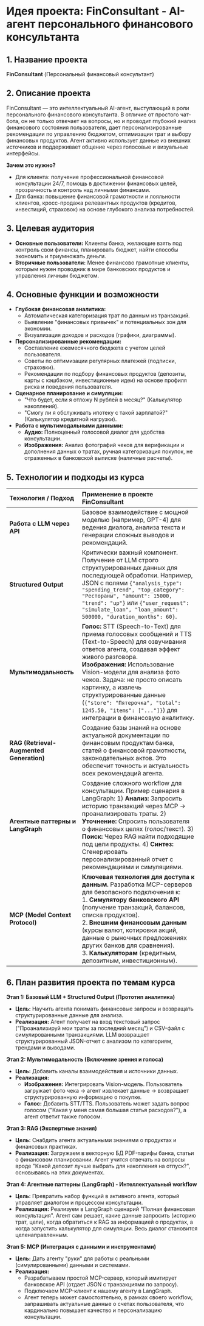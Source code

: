 # Идея проекта: FinConsultant - AI-агент персонального финансового консультанта

## 1. Название проекта

**FinConsultant** (Персональный финансовый консультант)

## 2. Описание проекта

FinConsultant — это интеллектуальный AI-агент, выступающий в роли персонального финансового консультанта. В отличие от простого чат-бота, он не только отвечает на вопросы, но и проводит глубокий анализ финансового состояния пользователя, дает персонализированные рекомендации по управлению бюджетом, оптимизации трат и выбору финансовых продуктов. Агент активно использует данные из внешних источников и поддерживает общение через голосовые и визуальные интерфейсы.

**Зачем это нужно?**

-   Для клиента: получение профессиональной финансовой консультации 24/7, помощь в достижении финансовых целей, прозрачность и контроль над личными финансами.
-   Для банка: повышение финансовой грамотности и лояльности клиентов, кросс-продажа релевантных продуктов (кредитов, инвестиций, страховок) на основе глубокого анализа потребностей.

## 3. Целевая аудитория

-   **Основные пользователи:** Клиенты банка, желающие взять под контроль свои финансы, планировать бюджет, найти способы экономить и приумножать деньги.
-   **Вторичные пользователи:** Менее финансово грамотные клиенты, которым нужен проводник в мире банковских продуктов и управления личным бюджетом.

## 4. Основные функции и возможности

-   **Глубокая финансовая аналитика:**
    -   Автоматическая категоризация трат по данным из транзакций.
    -   Выявление "финансовых привычек" и потенциальных зон для экономии.
    -   Визуализация доходов и расходов (графики, диаграммы).
-   **Персонализированные рекомендации:**
    -   Составление ежемесячного бюджета с учетом целей пользователя.
    -   Советы по оптимизации регулярных платежей (подписки, страховки).
    -   Рекомендации по подбору финансовых продуктов (депозиты, карты с кэшбэком, инвестиционные идеи) на основе профиля риска и поведения пользователя.
-   **Сценарное планирование и симуляции:**
    -   "Что будет, если я отложу N рублей в месяц?" (Калькулятор накоплений).
    -   "Смогу ли я обслуживать ипотеку с такой зарплатой?" (Калькулятор кредитной нагрузки).
-   **Работа с мультимодальными данными:**
    -   **Аудио:** Полноценный голосовой диалог для удобства консультации.
    -   **Изображения:** Анализ фотографий чеков для верификации и дополнения данных о тратах, ручная категоризация покупок, не отраженных в банковской выписке (наличные расчеты).

## 5. Технологии и подходы из курса

| Технология / Подход                      | Применение в проекте FinConsultant                                                                                                                                                                                                                                                                                                                                                                             |
| :--------------------------------------- | :------------------------------------------------------------------------------------------------------------------------------------------------------------------------------------------------------------------------------------------------------------------------------------------------------------------------------------------------------------------------------------------------------------- |
| **Работа с LLM через API**               | Базовое взаимодействие с мощной моделью (например, GPT-4) для ведения диалога, анализа текста и генерации сложных выводов и рекомендаций.                                                                                                                                                                                                                                                                      |
| **Structured Output**                    | Критически важный компонент. Получение от LLM строго структурированных данных для последующей обработки. Например, JSON с полями `{"analysis_type": "spending_trend", "top_category": "Рестораны", "amount": 15000, "trend": "up"}` или `{"user_request": "simulate_loan", "loan_amount": 500000, "duration_months": 60}`.                                                                                     |
| **Мультимодальность**                    | **Голос:** STT (Speech-to-Text) для приема голосовых сообщений и TTS (Text-to-Speech) для озвучивания ответов агента, создавая эффект живого разговора. <br> **Изображения:** Использование Vision-модели для анализа фото чеков. Задача: не просто описать картинку, а извлечь структурированные данные (`{"store": "Пятерочка", "total": 1245.50, "items": ["..."]}`) для интеграции в финансовую аналитику. |
| **RAG (Retrieval-Augmented Generation)** | Создание базы знаний на основе актуальной документации по финансовым продуктам банка, статей о финансовой грамотности, законодательных актов. Это обеспечит точность и актуальность всех рекомендаций агента.                                                                                                                                                                                                  |
| **Агентные паттерны и LangGraph**        | Создание сложного workflow для консультации. Пример сценария в LangGraph: 1) **Анализ:** Запросить историю транзакций через MCP -> проанализировать траты. 2) **Уточнение:** Спросить пользователя о финансовых целях (голос/текст). 3) **Поиск:** Через RAG найти подходящие под цели продукты. 4) **Синтез:** Сгенерировать персонализированный отчет с рекомендациями и симуляциями.                        |
| **MCP (Model Context Protocol)**         | **Ключевая технология для доступа к данным.** Разработка MCP-серверов для безопасного подключения к: <br> 1. **Симулятору банковского API** (получение транзакций, балансов, списка продуктов). <br> 2. **Внешним финансовым данным** (курсы валют, котировки акций, данные о рыночных предложениях других банков для сравнения). <br> 3. **Калькуляторам** (кредитным, депозитным, инвестиционным).           |

## 6. План развития проекта по темам курса

**Этап 1: Базовый LLM + Structured Output (Прототип аналитика)**

-   **Цель:** Научить агента понимать финансовые запросы и возвращать структурированные данные для анализа.
-   **Реализация:** Агент получает на вход текстовый запрос ("Проанализируй мои траты за последний месяц") и CSV-файл с симулированными транзакциями. LLM возвращает структурированный JSON-отчет с анализом по категориям, трендами и выводами.

**Этап 2: Мультимодальность (Включение зрения и голоса)**

-   **Цель:** Добавить каналы взаимодействия и источники данных.
-   **Реализация:**
    -   **Изображения:** Интегрировать Vision-модель. Пользователь загружает фото чека -> агент извлекает данные -> возвращает структурированную информацию о покупке.
    -   **Голос:** Добавить STT/TTS. Пользователь может задать вопрос голосом ("Какая у меня самая большая статья расходов?"), а агент ответит также голосом.

**Этап 3: RAG (Экспертные знания)**

-   **Цель:** Снабдить агента актуальными знаниями о продуктах и финансовых практиках.
-   **Реализация:** Загружаем в векторную БД PDF-тарифы банка, статьи о финансовом планировании. Агент учится отвечать на вопросы вроде "Какой депозит лучше выбрать для накопления на отпуск?", основываясь на этих документах.

**Этап 4: Агентные паттерны (LangGraph) - Интеллектуальный workflow**

-   **Цель:** Превратить набор функций в активного агента, который управляет диалогом и процессом консультации.
-   **Реализация:** Реализуем в LangGraph сценарий "Полная финансовая консультация". Агент сам решает, какие данные запросить (историю трат, цели), когда обратиться к RAG за информацией о продуктах, а когда запустить калькулятор для симуляции. Весь диалог становится целенаправленным.

**Этап 5: MCP (Интеграция с данными и инструментами)**

-   **Цель:** Дать агенту "руки" для работы с реальными (симулированными) данными и системами.
-   **Реализация:**
    -   Разрабатываем простой MCP-сервер, который имитирует банковское API (отдает JSON с транзакциями по запросу).
    -   Подключаем MCP-клиент к нашему агенту в LangGraph.
    -   Агент теперь может самостоятельно, в рамках своего workflow, запрашивать актуальные данные о счетах пользователя, что кардинально повышает качество и персонализацию консультации.
